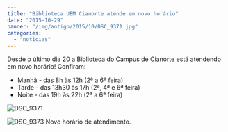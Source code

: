 ```yaml
---
title: "Biblioteca UEM Cianorte atende em novo horário"
date: "2015-10-29"
banner: "/img/antigo/2015/10/DSC_9371.jpg"
categories: 
  - "noticias"
---
```



Desde o último dia 20 a Biblioteca do Campus de Cianorte está atendendo em novo horário! Confiram:   
* Manhã - das 8h às 12h (2ª a 6ª feira)  
* Tarde - das 13h30 às 17h (2ª, 4ª e 6ª feira)  
* Noite - das 19h às 22h (2ª a 6ª feira)


<!-- more -->

![DSC_9371](/img/antigo/2015/10/DSC_9371.jpg)

![DSC_9373](/img/antigo/2015/10/DSC_9373.jpg) Novo horário de atendimento.
